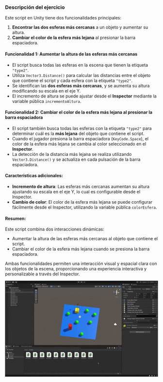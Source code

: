 ### Descripción del ejercicio

Este script en Unity tiene dos funcionalidades principales:

1. **Encontrar las dos esferas más cercanas** a un objeto y aumentar su altura.
2. **Cambiar el color de la esfera más lejana** al presionar la barra espaciadora.

#### Funcionalidad 1: Aumentar la altura de las esferas más cercanas
- El script busca todas las esferas en la escena que tienen la etiqueta `"type2"`.
- Utiliza `Vector3.Distance()` para calcular las distancias entre el objeto que contiene el script y cada esfera con la etiqueta `"type2"`.
- Se identifican las **dos esferas más cercanas**, y se aumenta su altura modificando su escala en el eje Y. 
- El incremento de altura se puede ajustar desde el **Inspector** mediante la variable pública `incrementoAltura`.

#### Funcionalidad 2: Cambiar el color de la esfera más lejana al presionar la barra espaciadora
- El script también busca todas las esferas con la etiqueta `"type2"` para determinar cuál es la **más lejana** del objeto que contiene el script.
- Cuando el jugador presiona la barra espaciadora (`KeyCode.Space`), el color de la esfera más lejana se cambia al color seleccionado en el **Inspector**.
- La detección de la distancia más lejana se realiza utilizando `Vector3.Distance()` y se actualiza en cada pulsación de la barra espaciadora.

#### Características adicionales:
- **Incremento de altura**: Las esferas más cercanas aumentan su altura ajustando su escala en el eje Y, lo cual es configurable desde el Inspector.
- **Cambio de color**: El color de la esfera más lejana se puede configurar fácilmente desde el Inspector, utilizando la variable pública `colorEsfera`.

#### Resumen:
Este script combina dos interacciones dinámicas:
- Aumentar la altura de las esferas más cercanas al objeto que contiene el script.
- Cambiar el color de la esfera más lejana cuando se presiona la barra espaciadora.

Ambas funcionalidades permiten una interacción visual y espacial clara con los objetos de la escena, proporcionando una experiencia interactiva y personalizable a través del Inspector.

![Ejemplo del script ChangeColorHeight](ChangeColorHeight.gif)
